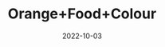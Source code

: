 ---
title: 'Orange+Food+Colour'
date: '2022-10-03' 
metatag: '' 
inventory: '0' 
draft: false 
# meta description 
shortDescripton: ''
description: 'Food+Colour'
longdescription: ''
featured: True
# product Price
price: '40.0'
# Product Short Description
productID: 'F4B51552-6525-ED11-9968-005056B3A416'
type: 'products'
category: 'Food+Colour' 
thumnailproduct: 'https://eraconnect.blob.core.windows.net/product-images/aminsaddiquidawakhana/F4B51552-6525-ED11-9968-005056B3A416.webp' 
images:
  - image: 'https://eraconnect.blob.core.windows.net/product-images/aminsaddiquidawakhana/F4B51552-6525-ED11-9968-005056B3A416.webp'  
Variants:
---